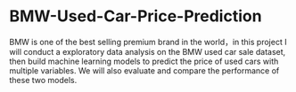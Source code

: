 # BMW-Used-Car-Price-Prediction
BMW is one of the best selling premium brand in the world，in this project I will conduct a exploratory data analysis on the BMW used car sale dataset, then build machine learning models to predict the price of used cars with multiple variables. We will also evaluate and compare the performance of these two models.
